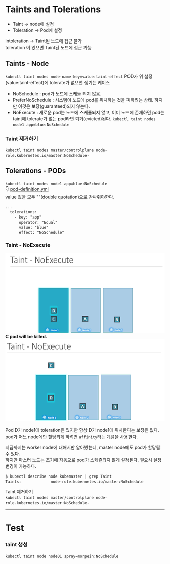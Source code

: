 # Taints and Tolerations
* Taint -> node에 설정  
* Toleration -> Pod에 설정

intoleration -> Taint된 노드에 접근 불가  
toleration 이 있으면 Taint된 노드에 접근 가능

## Taints - Node
`kubectl taint nodes node-name key=value:taint-effect` 
POD가 위 설정(value:taint-effect)에 tolerate가 없으면 생기는 케이스
* NoSchedule : pod가 노드에 스케듈 되지 않음. 
* PreferNoSchedule : 시스템이 노드에 pod를 위치하는 것을 피하려는 상태. 하지만 이것은 보장(guaranteed)되지 않는다.
* NoExecute : 새로운 pod는 노드에 스케쥴되지 않고, 이미 노드에 존재하던 pod는 taint에 tolerate가 없는 pod라면 퇴거(evicted)된다.
`kubectl taint nodes node1 app=blue:NoSchedule`

### Taint 제거하기
`kubectl taint nodes master/controlplane node-role.kubernetes.io/master:NoSchedule-`

## Tolerations - PODs
`kubectl taint nodes node1 app=blue:NoSchedule`  
👇
[pod-definition.yml](../demo/taint_and_tolerations/pod-definition.yml)  
value 값을 모두 ""(double quotation)으로 감싸줘야한다. 
```
...
  tolerations:
    - key: "app"
      operator: "Equal"
      value: "blue"
      effect: "NoSchedule"
```

### Taint - NoExecute
![taint-noexecution1](../contents/taint-noexecution1.PNG)  
**C pod will be killed.**  
![taint-noexecution2](../contents/taint-noexecution.PNG)
 
 
Pod D가 node1에 toleration은 있지만 항상 D가 node1에 위치한다는 보장은 없다.  
pod가 어느 node에만 할당되게 하려면 `affinity`라는 계념을 사용한다.

지금까지는 worker node에 대해서만 알아봤는데, master node에도 pod가 할당될 수 있다.  
하지만 마스터 노드는 초기에 자동으로 pod가 스케쥴되지 않게 설정된다. 필요시 설정 변경이 가능하다.
```
$ kubectl describe node kubemaster | grep Taint
Taints:             node-role.kubernetes.io/master:NoSchedule
```
Taint 제거하기  
`kubectl taint nodes master/controlplane node-role.kubernetes.io/master:NoSchedule-`

---
# Test
### taint 생성
`kubectl taint node node01 spray=morpein:NoSchedule`
